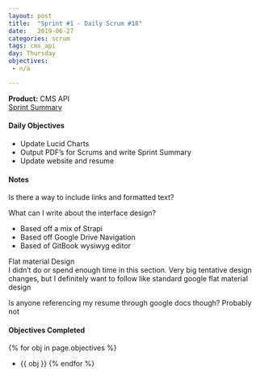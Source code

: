 ```yaml
---
layout: post
title:  "Sprint #1 - Daily Scrum #18"
date:   2019-06-27
categories: scrum
tags: cms_api
day: Thursday
objectives:
 - n/a

---
```



<b>Product:</b> CMS API  
[Sprint Summary](/blog/projects/cms-sprint-1)

#### Daily Objectives
* Update Lucid Charts
* Output PDF’s for Scrums and write Sprint Summary
* Update website and resume

#### Notes

Is there a way to include links and formatted text?

What can I write about the interface design?

* Based off a mix of Strapi
* Based off Google Drive Navigation
* Based of GitBook wysiwyg editor

Flat material Design  
I didn’t do or spend enough time in this section.  Very big tentative design changes, but I definitely want to follow like standard google flat material design

Is anyone referencing my resume through google docs though? Probably not


#### Objectives Completed
{% for obj in page.objectives %}
* {{ obj }}
{% endfor %}

<!--#### Thoughts/Questions to Come Back To-->
<!--* Link all the Sprints in the Overview Page-->

<!-- #### Lessons Learned
* Lorem ipsum dolor sit amet, id modo summo tibique nam, ei dolorem vituperata elaboraret quo, pro blandit appareat perfecto eu.
* Lorem ipsum dolor sit amet, id modo summo tibique nam, ei dolorem vituperata elaboraret quo, pro blandit appareat perfecto eu.

#### Plans for Tomorrow
* Lorem ipsum dolor sit amet, id modo summo tibique nam, ei dolorem vituperata elaboraret quo, pro blandit appareat perfecto eu.
* Lorem ipsum dolor sit amet, id modo summo tibique nam, ei dolorem vituperata elaboraret quo, pro blandit appareat perfecto eu. -->